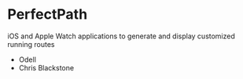 # PerfectPath

iOS and Apple Watch applications to generate and display customized running routes

- Odell
- Chris Blackstone

